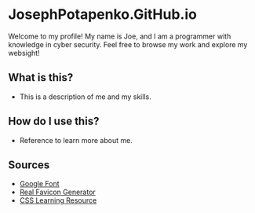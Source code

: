 # JosephPotapenko.GitHub.io
Welcome to my profile! My name is Joe, and I am a programmer with knowledge in cyber security. Feel free to browse my work and explore my websight!
## What is this?
* This is a description of me and my skills. 
## How do I use this?
* Reference to learn more about me. 
## Sources
* [Google Font](https://fonts.google.com/)
* [Real Favicon Generator](https://realfavicongenerator.net/)
* [CSS Learning Resource](https://github.com/features/copilot)

